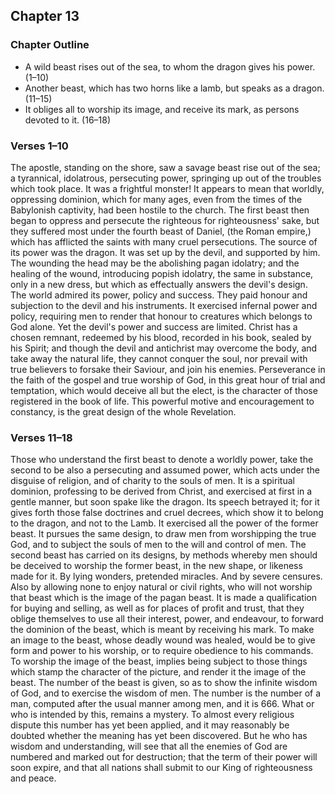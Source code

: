 ## Chapter 13

### Chapter Outline

- A wild beast rises out of the sea, to whom the dragon gives his power. (1–10)
- Another beast, which has two horns like a lamb, but speaks as a dragon. (11–15)
- It obliges all to worship its image, and receive its mark, as persons devoted to it. (16–18)

### Verses 1–10

The apostle, standing on the shore, saw a savage beast rise out of the sea; a tyrannical, idolatrous, persecuting power, springing up out of the troubles which took place. It was a frightful monster! It appears to mean that worldly, oppressing dominion, which for many ages, even from the times of the Babylonish captivity, had been hostile to the church. The first beast then began to oppress and persecute the righteous for righteousness' sake, but they suffered most under the fourth beast of Daniel, (the Roman empire,) which has afflicted the saints with many cruel persecutions. The source of its power was the dragon. It was set up by the devil, and supported by him. The wounding the head may be the abolishing pagan idolatry; and the healing of the wound, introducing popish idolatry, the same in substance, only in a new dress, but which as effectually answers the devil's design. The world admired its power, policy and success. They paid honour and subjection to the devil and his instruments. It exercised infernal power and policy, requiring men to render that honour to creatures which belongs to God alone. Yet the devil's power and success are limited. Christ has a chosen remnant, redeemed by his blood, recorded in his book, sealed by his Spirit; and though the devil and antichrist may overcome the body, and take away the natural life, they cannot conquer the soul, nor prevail with true believers to forsake their Saviour, and join his enemies. Perseverance in the faith of the gospel and true worship of God, in this great hour of trial and temptation, which would deceive all but the elect, is the character of those registered in the book of life. This powerful motive and encouragement to constancy, is the great design of the whole Revelation.

### Verses 11–18

Those who understand the first beast to denote a worldly power, take the second to be also a persecuting and assumed power, which acts under the disguise of religion, and of charity to the souls of men. It is a spiritual dominion, professing to be derived from Christ, and exercised at first in a gentle manner, but soon spake like the dragon. Its speech betrayed it; for it gives forth those false doctrines and cruel decrees, which show it to belong to the dragon, and not to the Lamb. It exercised all the power of the former beast. It pursues the same design, to draw men from worshipping the true God, and to subject the souls of men to the will and control of men. The second beast has carried on its designs, by methods whereby men should be deceived to worship the former beast, in the new shape, or likeness made for it. By lying wonders, pretended miracles. And by severe censures. Also by allowing none to enjoy natural or civil rights, who will not worship that beast which is the image of the pagan beast. It is made a qualification for buying and selling, as well as for places of profit and trust, that they oblige themselves to use all their interest, power, and endeavour, to forward the dominion of the beast, which is meant by receiving his mark. To make an image to the beast, whose deadly wound was healed, would be to give form and power to his worship, or to require obedience to his commands. To worship the image of the beast, implies being subject to those things which stamp the character of the picture, and render it the image of the beast. The number of the beast is given, so as to show the infinite wisdom of God, and to exercise the wisdom of men. The number is the number of a man, computed after the usual manner among men, and it is 666. What or who is intended by this, remains a mystery. To almost every religious dispute this number has yet been applied, and it may reasonably be doubted whether the meaning has yet been discovered. But he who has wisdom and understanding, will see that all the enemies of God are numbered and marked out for destruction; that the term of their power will soon expire, and that all nations shall submit to our King of righteousness and peace.

